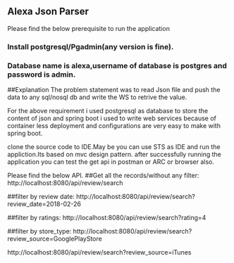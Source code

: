 ## Alexa Json Parser

Please find the below prerequisite to run the application

### Install postgresql/Pgadmin(any version is fine).
### Database name is alexa,username of database is postgres and password is admin.

##Explanation
The problem statement was to read Json file and push the data to any sql/nosql db and write the WS to retrive the value.

For the above requirement i used postgresql as database to store the content of json and spring boot i used to write web services because of container less deployment and configurations are very easy to make with spring boot.

clone the source code to IDE.May be you can use STS as IDE and run the appliction.Its based on mvc design pattern. after successfully running the application you can test the get api in postman or ARC or browser also.

Please find the below API.
##Get all the records/without any filter:
 http://localhost:8080/api/review/search

##filter by review date:
http://localhost:8080/api/review/search?review_date=2018-02-26

##filter by ratings:
http://localhost:8080/api/review/search?rating=4

##filter by store_type:
http://localhost:8080/api/review/search?review_source=GooglePlayStore

http://localhost:8080/api/review/search?review_source=iTunes

